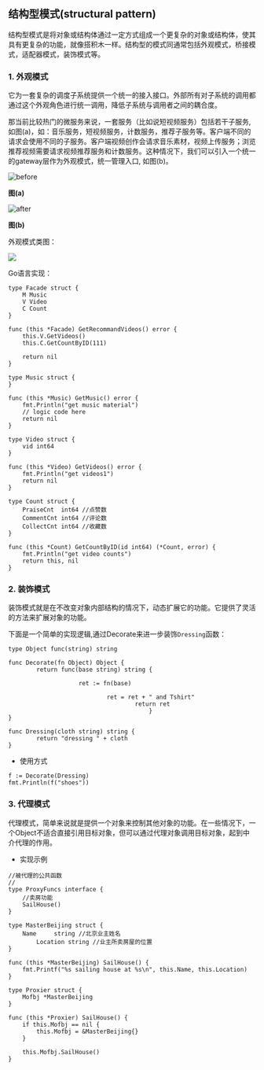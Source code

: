 ## 结构型模式(structural pattern)

结构型模式是将对象或结构体通过一定方式组成一个更复杂的对象或结构体，使其具有更复杂的功能，就像搭积木一样。结构型的模式同通常包括外观模式，桥接模式，适配器模式，装饰模式等。

### 1. 外观模式

它为一套复杂的调度子系统提供一个统一的接入接口。外部所有对子系统的调用都通过这个外观角色进行统一调用，降低子系统与调用者之间的耦合度。

那当前比较热门的微服务来说，一套服务（比如说短视频服务）包括若干子服务,如图(a)，如：音乐服务，短视频服务，计数服务，推荐子服务等。客户端不同的请求会使用不同的子服务。客户端视频创作会请求音乐素材，视频上传服务；浏览推荐视频需要请求视频推荐服务和计数服务。这种情况下，我们可以引入一个统一的gateway层作为外观模式，统一管理入口, 如图(b)。

![before](http://img.blog.csdn.net/20170924155726971)

**图(a)**

![after](http://img.blog.csdn.net/20170924155738037)

**图(b)**

外观模式类图：

![](https://www.packtpub.com/sites/default/files/Article-Images/B05180_01.png)

Go语言实现：

```
type Facade struct {
	M Music
	V Video
	C Count
}

func (this *Facade) GetRecommandVideos() error {
	this.V.GetVideos()
	this.C.GetCountByID(111)

	return nil
}

type Music struct {
}

func (this *Music) GetMusic() error {
	fmt.Println("get music material")
	// logic code here
	return nil
}

type Video struct {
	vid int64
}

func (this *Video) GetVideos() error {
	fmt.Println("get videos1")
	return nil
}

type Count struct {
	PraiseCnt  int64 //点赞数
	CommentCnt int64 //评论数
	CollectCnt int64 //收藏数
}

func (this *Count) GetCountByID(id int64) (*Count, error) {
	fmt.Println("get video counts")
	return this, nil
}

```

### 2. 装饰模式

装饰模式就是在不改变对象内部结构的情况下，动态扩展它的功能。它提供了灵活的方法来扩展对象的功能。


下面是一个简单的实现逻辑,通过Decorate来进一步装饰`Dressing`函数：

```
type Object func(string) string

func Decorate(fn Object) Object {
        return func(base string) string {

                    ret := fn(base)

                            ret = ret + " and Tshirt"
                                    return ret
                                        }
}

func Dressing(cloth string) string {
        return "dressing " + cloth
}

```

- 使用方式

```
f := Decorate(Dressing)
fmt.Println(f("shoes"))
```

### 3. 代理模式

代理模式，简单来说就是提供一个对象来控制其他对象的功能。在一些情况下，一个Object不适合直接引用目标对象，但可以通过代理对象调用目标对象，起到中介代理的作用。

    
- 实现示例

```
//被代理的公共函数
//
type ProxyFuncs interface {
    //卖房功能
    SailHouse()
}

type MasterBeijing struct {
    Name     string //北京业主姓名
        Location string //业主所卖房屋的位置
}

func (this *MasterBeijing) SailHouse() {
    fmt.Printf("%s sailing house at %s\n", this.Name, this.Location)
}

type Proxier struct {
    Mofbj *MasterBeijing
}

func (this *Proxier) SailHouse() {
    if this.Mofbj == nil {
        this.Mofbj = &MasterBeijing{}
    }

    this.Mofbj.SailHouse()
}
```
